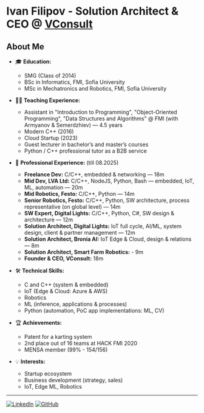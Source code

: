 # Ivan Filipov - Solution Architect & CEO @ [VConsult](https://vconsult.online/)

## About Me

- 🎓 **Education:**  
  - SMG (Class of 2014)  
  - BSc in Informatics, FMI, Sofia University  
  - MSc in Mechatronics and Robotics, FMI, Sofia University

- 👨‍🏫 **Teaching Experience:**  
  - Assistant in "Introduction to Programming", "Object-Oriented Programming", "Data Structures and Algorithms" @ FMI (with Armyanov & Semerdzhiev) — 4.5 years  
  - Modern C++ (2016)  
  - Cloud Startup (2023)  
  - Guest lecturer in bachelor’s and master’s courses
  - Python / C++ professional tutor as a B2B service 

- 💼 **Professional Experience:**  (till 08.2025)
  - **Freelance Dev:** C/C++, embedded & networking — 18m  
  - **Mid Dev, LVA Ltd:** C/C++, NodeJS, Python, Bash — embedded, IoT, ML, automation — 20m  
  - **Mid Robotics, Festo:** C/C++, Python  — 14m  
  - **Senior Robotics, Festo:** C/C++, Python, SW architecture, process representative (on global level) — 14m  
  - **SW Expert, Digital Lights:** C/C++, Python, C#, SW design & architecture — 12m  
  - **Solution Architect, Digital Lights:** IoT full cycle, AI/ML, system design, client & partner management — 12m  
  - **Solution Architect, Bronia AI:** IoT Edge & Cloud, design & relations — 8m
  - **Solution Architect, Smart Farm Robotics:** - 9m
  - **Founder & CEO, VConsult:** 18m

- 🛠️ **Technical Skills:**  
  - C and C++ (system & embedded)
  - IoT (Edge & Cloud: Azure & AWS)
  - Robotics
  - ML (inference, applications & processes)
  - Python (automation, PoC app implementations: ML, CV)

- 🏆 **Achievements:**  
  - Patent for a karting system  
  - 2nd place out of 16 teams at HACK FMI 2020
  - MENSA member (99% - 154/156)

- 💡 **Interests:**  
  - Startup ecosystem  
  - Business development (strategy, sales)  
  - IoT, Edge ML, Robotics

---

[![LinkedIn](https://img.shields.io/badge/LinkedIn-blue?logo=linkedin)](https://www.linkedin.com/in/ivan-filipov-v11/)
[![GitHub](https://img.shields.io/badge/GitHub-black?logo=github)](https://github.com/IvanFilipov)
